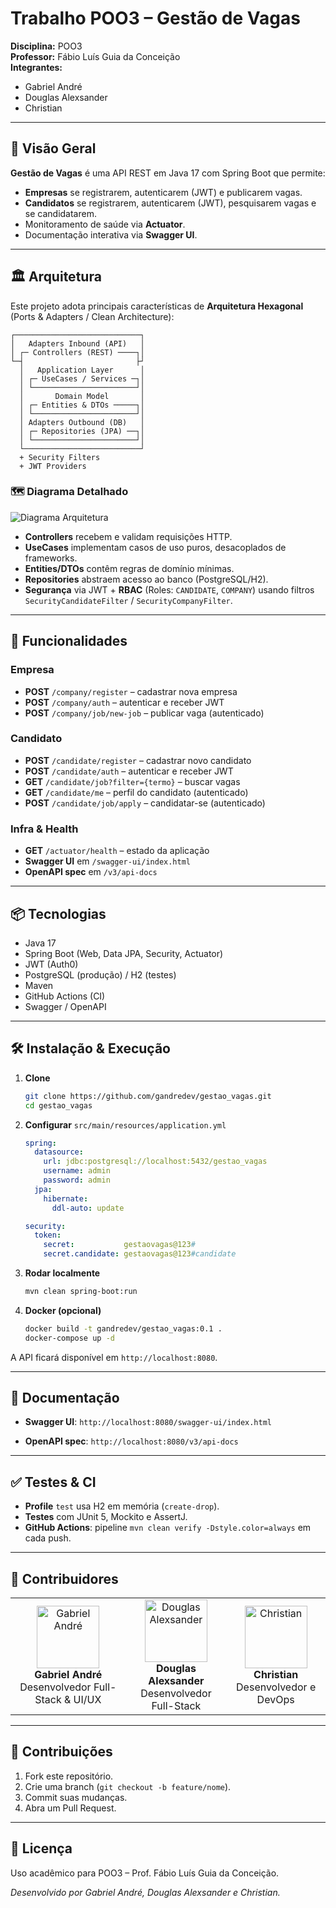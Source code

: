 
# Trabalho POO3 – Gestão de Vagas

**Disciplina:** POO3  
**Professor:** Fábio Luís Guia da Conceição  
**Integrantes:**  
- Gabriel André  
- Douglas Alexsander  
- Christian  

---

## 📖 Visão Geral

**Gestão de Vagas** é uma API REST em Java 17 com Spring Boot que permite:

- **Empresas** se registrarem, autenticarem (JWT) e publicarem vagas.  
- **Candidatos** se registrarem, autenticarem (JWT), pesquisarem vagas e se candidatarem.  
- Monitoramento de saúde via **Actuator**.  
- Documentação interativa via **Swagger UI**.

---

## 🏛️ Arquitetura

Este projeto adota principais características de **Arquitetura Hexagonal** (Ports & Adapters / Clean Architecture):

```text
┌────────────────────────────┐
│   Adapters Inbound (API)   │
│ ┌─ Controllers (REST) ────┐│
└─┤                         ├┘
  │   Application Layer      │
  │ ┌─ UseCases / Services ─┐│
  │ └───────────────────────┘│
  │       Domain Model       │
  │ ┌─ Entities & DTOs ─────┐│
  │ └───────────────────────┘│
  │ Adapters Outbound (DB)   │
  │ ┌─ Repositories (JPA) ──┐│
  │ └───────────────────────┘│
  └──────────────────────────┘
  + Security Filters  
  + JWT Providers
````

### 🗺️ Diagrama Detalhado

![Diagrama Arquitetura](https://github.com/user-attachments/assets/ac6ea531-e267-40b7-acd8-354fdcc82b0f)

* **Controllers** recebem e validam requisições HTTP.
* **UseCases** implementam casos de uso puros, desacoplados de frameworks.
* **Entities/DTOs** contêm regras de domínio mínimas.
* **Repositories** abstraem acesso ao banco (PostgreSQL/H2).
* **Segurança** via JWT + **RBAC** (Roles: `CANDIDATE`, `COMPANY`) usando filtros `SecurityCandidateFilter` / `SecurityCompanyFilter`.

---

## 🚀 Funcionalidades

### Empresa

* **POST** `/company/register` – cadastrar nova empresa
* **POST** `/company/auth`     – autenticar e receber JWT
* **POST** `/company/job/new-job` – publicar vaga (autenticado)

### Candidato

* **POST** `/candidate/register` – cadastrar novo candidato
* **POST** `/candidate/auth`     – autenticar e receber JWT
* **GET**  `/candidate/job?filter={termo}` – buscar vagas
* **GET**  `/candidate/me`      – perfil do candidato (autenticado)
* **POST** `/candidate/job/apply` – candidatar-se (autenticado)

### Infra & Health

* **GET** `/actuator/health` – estado da aplicação
* **Swagger UI** em `/swagger-ui/index.html`
* **OpenAPI spec** em `/v3/api-docs`

---

## 📦 Tecnologias

* Java 17
* Spring Boot (Web, Data JPA, Security, Actuator)
* JWT (Auth0)
* PostgreSQL (produção) / H2 (testes)
* Maven
* GitHub Actions (CI)
* Swagger / OpenAPI

---

## 🛠️ Instalação & Execução

1. **Clone**

   ```bash
   git clone https://github.com/gandredev/gestao_vagas.git
   cd gestao_vagas
   ```

2. **Configurar** `src/main/resources/application.yml`

   ```yaml
   spring:
     datasource:
       url: jdbc:postgresql://localhost:5432/gestao_vagas
       username: admin
       password: admin
     jpa:
       hibernate:
         ddl-auto: update

   security:
     token:
       secret:           gestaovagas@123#
       secret.candidate: gestaovagas@123#candidate
   ```

3. **Rodar localmente**

   ```bash
   mvn clean spring-boot:run
   ```

4. **Docker (opcional)**

   ```bash
   docker build -t gandredev/gestao_vagas:0.1 .
   docker-compose up -d
   ```

A API ficará disponível em `http://localhost:8080`.

---

## 📄 Documentação

* **Swagger UI**:
  `http://localhost:8080/swagger-ui/index.html`

* **OpenAPI spec**:
  `http://localhost:8080/v3/api-docs`

---

## ✅ Testes & CI

* **Profile** `test` usa H2 em memória (`create-drop`).
* **Testes** com JUnit 5, Mockito e AssertJ.
* **GitHub Actions**: pipeline `mvn clean verify -Dstyle.color=always` em cada push.

---

## 👥 Contribuidores

<table>
  <tr>
    <td align="center">
      <img src="https://media.licdn.com/dms/image/v2/D4D03AQHRJ5NU33UGjA/profile-displayphoto-shrink_800_800/B4DZUCNjwYG4Ac-/0/1739498864456?e=1752105600&v=beta&t=PhH0bZqYkvwO3tvn9sYWiZA6lzAzMxQ9RjSswrf0i5I" width="100" alt="Gabriel André"/><br/>
      <strong>Gabriel André</strong><br/>Desenvolvedor Full-Stack & UI/UX
    </td>
    <td align="center">
      <img src="https://media.licdn.com/dms/image/v2/D4D03AQG41SYtO7ZAYg/profile-displayphoto-shrink_800_800/profile-displayphoto-shrink_800_800/0/1693257952627?e=1752105600&v=beta&t=sfMNw8hUjfir6oHWtz9v6EkHx3-OC0f9sMoB7XPMuO4" width="100" alt="Douglas Alexsander"/><br/>
      <strong>Douglas Alexsander</strong><br/>Desenvolvedor Full-Stack
    </td>
    <td align="center">
      <img src="https://media.istockphoto.com/id/1386179512/photo/computer-hacker-stealing-data-from-a-laptop.jpg?s=612x612&w=0&k=20&c=uaPBMvpmnqgulWYWnHqgEqec3OWwwCjv7k9D_VAeDV0=" width="100" alt="Christian"/><br/>
      <strong>Christian</strong><br/>Desenvolvedor e DevOps
    </td>
  </tr>
</table>

---

## 🤝 Contribuições

1. Fork este repositório.
2. Crie uma branch (`git checkout -b feature/nome`).
3. Commit suas mudanças.
4. Abra um Pull Request.

---

## 📜 Licença

Uso acadêmico para POO3 – Prof. Fábio Luís Guia da Conceição.

*Desenvolvido por Gabriel André, Douglas Alexsander e Christian.*

```
```
